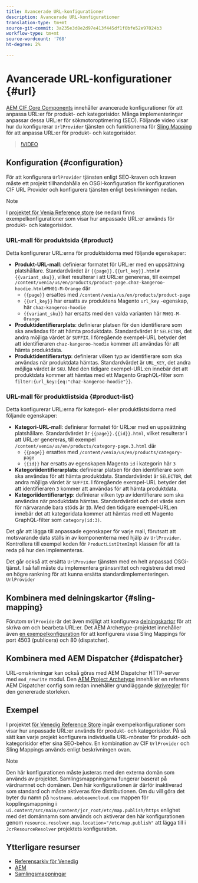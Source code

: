 ```yaml
---
title: Avancerade URL-konfigurationer
description: Avancerade URL-konfigurationer
translation-type: tm+mt
source-git-commit: 3a235e3d8e2d97e413f445df1f0bfe52e97024b3
workflow-type: tm+mt
source-wordcount: '768'
ht-degree: 2%

---
```



# Avancerade URL-konfigurationer {#url}

[AEM CIF Core Components](https://github.com/adobe/aem-core-cif-components) innehåller avancerade konfigurationer för att anpassa URL:er för produkt- och kategorisidor. Många implementeringar anpassar dessa URL:er för sökmotoroptimering (SEO).  Följande video visar hur du konfigurerar `UrlProvider` tjänsten och funktionerna för [Sling Mapping](https://sling.apache.org/documentation/the-sling-engine/mappings-for-resource-resolution.html) för att anpassa URL:er för produkt- och kategorisidor.

>[!VIDEO](https://video.tv.adobe.com/v/34350/?quality=12)

## Konfiguration {#configuration}

För att konfigurera `UrlProvider` tjänsten enligt SEO-kraven och kraven måste ett projekt tillhandahålla en OSGI-konfiguration för konfigurationen CIF URL Provider och konfigurera tjänsten enligt beskrivningen nedan.

>[!NOTE]
>
> I [projektet för Venia Reference store](https://github.com/adobe/aem-cif-guides-venia) (se nedan) finns exempelkonfigurationer som visar hur anpassade URL:er används för produkt- och kategorisidor.

### URL-mall för produktsida {#product}

Detta konfigurerar URL:erna för produktsidorna med följande egenskaper:

* **Produkt-URL-mall**: definierar formatet för URL:er med en uppsättning platshållare. Standardvärdet är `{{page}}.{{url_key}}.html#{{variant_sku}}`, vilket resulterar i att URL:er genereras, till exempel `/content/venia/us/en/products/product-page.chaz-kangeroo-hoodie.html#MH01-M-Orange` där
   * `{{page}}` ersattes med `/content/venia/us/en/products/product-page`
   * `{{url_key}}` har ersatts av produktens Magento `url_key` -egenskap, här `chaz-kangeroo-hoodie`
   * `{{variant_sku}}` har ersatts med den valda varianten här `MH01-M-Orange`
* **Produktidentifierarplats**: definierar platsen för den identifierare som ska användas för att hämta produktdata. Standardvärdet är `SELECTOR`, det andra möjliga värdet är `SUFFIX`. I föregående exempel-URL betyder det att identifieraren `chaz-kangeroo-hoodie` kommer att användas för att hämta produktdata.
* **Produktidentifierartyp**: definierar vilken typ av identifierare som ska användas när produktdata hämtas. Standardvärdet är `URL_KEY`, det andra möjliga värdet är `SKU`. Med den tidigare exempel-URL:en innebär det att produktdata kommer att hämtas med ett Magento GraphQL-filter som `filter:{url_key:{eq:"chaz-kangeroo-hoodie"}}`.

### URL-mall för produktlistsida {#product-list}

Detta konfigurerar URL:erna för kategori- eller produktlistsidorna med följande egenskaper:

* **Kategori-URL-mall**: definierar formatet för URL:er med en uppsättning platshållare. Standardvärdet är `{{page}}.{{id}}.html`, vilket resulterar i att URL:er genereras, till exempel `/content/venia/us/en/products/category-page.3.html` där
   * `{{page}}` ersattes med `/content/venia/us/en/products/category-page`
   * `{{id}}` har ersatts av egenskapen Magento `id` i kategorin här `3`
* **Kategoriidentifierarplats**: definierar platsen för den identifierare som ska användas för att hämta produktdata. Standardvärdet är `SELECTOR`, det andra möjliga värdet är `SUFFIX`. I föregående exempel-URL betyder det att identifieraren `3` kommer att användas för att hämta produktdata.
* **Kategoriidentifierartyp**: definierar vilken typ av identifierare som ska användas när produktdata hämtas. Standardvärdet och det värde som för närvarande bara stöds är `ID`. Med den tidigare exempel-URL:en innebär det att kategoridata kommer att hämtas med ett Magento GraphQL-filter som `category(id:3)`.

Det går att lägga till anpassade egenskaper för varje mall, förutsatt att motsvarande data ställs in av komponenterna med hjälp av `UrlProvider`. Kontrollera till exempel koden för `ProductListItemImpl` klassen för att ta reda på hur den implementeras.

Det går också att ersätta `UrlProvider` tjänsten med en helt anpassad OSGi-tjänst. I så fall måste du implementera gränssnittet och registrera det med en högre rankning för att kunna ersätta standardimplementeringen. `UrlProvider`

## Kombinera med delningskartor {#sling-mapping}

Förutom `UrlProvider`är det även möjligt att konfigurera [delningskartor](https://sling.apache.org/documentation/the-sling-engine/mappings-for-resource-resolution.html) för att skriva om och bearbeta URL:er. Det AEM Archetype-projektet innehåller även [en exempelkonfiguration](https://github.com/adobe/aem-cif-project-archetype/tree/master/src/main/archetype/samplecontent/src/main/content/jcr_root/etc/map.publish) för att konfigurera vissa Sling Mappings för port 4503 (publicera) och 80 (dispatcher).

## Kombinera med AEM Dispatcher {#dispatcher}

URL-omskrivningar kan också göras med AEM Dispatcher HTTP-server med `mod_rewrite` modul. Den [AEM Project Archetype](https://github.com/adobe/aem-project-archetype) innehåller en referens AEM Dispatcher config som redan innehåller grundläggande [skrivregler](https://github.com/adobe/aem-project-archetype/tree/master/src/main/archetype/dispatcher.cloud) för den genererade storleken.

## Exempel

I projektet [för Venedig Reference Store](https://github.com/adobe/aem-cif-guides-venia) ingår exempelkonfigurationer som visar hur anpassade URL:er används för produkt- och kategorisidor. På så sätt kan varje projekt konfigurera individuella URL-mönster för produkt- och kategorisidor efter sina SEO-behov. En kombination av CIF `UrlProvider` och Sling Mappings används enligt beskrivningen ovan.

>[!NOTE]
>
>Den här konfigurationen måste justeras med den externa domän som används av projektet. Samlingsmappningarna fungerar baserat på värdnamnet och domänen. Den här konfigurationen är därför inaktiverad som standard och måste aktiveras före distributionen. Om du vill göra det byter du namn på `hostname.adobeaemcloud.com` mappen för kopplingsmappning i `ui.content/src/main/content/jcr_root/etc/map.publish/https` enlighet med det domännamn som används och aktiverar den här konfigurationen genom `resource.resolver.map.location="/etc/map.publish"` att lägga till i `JcrResourceResolver` projektets konfiguration.

## Ytterligare resurser

* [Referensarkiv för Venedig](https://github.com/adobe/aem-cif-guides-venia)
* [AEM](https://docs.adobe.com/content/help/en/experience-manager-65/deploying/configuring/resource-mapping.html)
* [Samlingsmappningar](https://sling.apache.org/documentation/the-sling-engine/mappings-for-resource-resolution.html)
